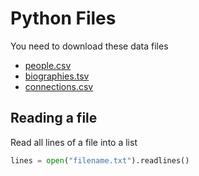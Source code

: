 # Python Files

You need to download these data files

* [people.csv](https://raw.githubusercontent.com/chryswoods/teaching/master/python_files/people.csv)
* [biographies.tsv](https://raw.githubusercontent.com/chryswoods/teaching/master/python_files/biographies.tsv)
* [connections.csv](https://raw.githubusercontent.com/chryswoods/teaching/master/python_files/connections.csv)

## Reading a file

Read all lines of a file into a list

```python
lines = open("filename.txt").readlines()
```

